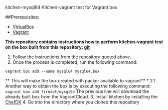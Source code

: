 kitchen-mysql64
Kitchen-vagrant test for Vagrant box

##Prerequisites: 
* [VirtualBox](https://www.virtualbox.org/manual/ch02.html)
* [Vagrant](https://www.vagrantup.com/downloads.html)

**This repository contains instructions how to perform
kitchen-vagrant test on the box built from this repository: 
[git](git@github.com:firedot/packer-mysql64.git)**

1. Follow the instructions from the repository quoted above. 
2. Once the process is completed, run the following command: 
````
vagrant box add --name mysql64 mysql64.box
````
** This will make the box created with packer available to vagrant**
    * 2.1 Another way to obtain the box is by executing the following command: 
    ````
    vagrant box add firedot/mysql64
    ````
    The previous line will download the already built box from the VagrantCloud. 
3. Install kitchen by installing the [ChefDK](https://downloads.chef.io/chefdk)
4. Go into the directory where you cloned this repository

